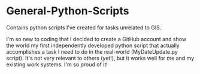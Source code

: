 # General-Python-Scripts
Contains python scripts I've created for tasks unrelated to GIS.

I'm so new to coding that I decided to create a GitHub account and show the world my first independently developed python script that actually accomplishes a task I need to do in the real-world (MyDateUpdate.py script). It's not very relevant to others (yet!), but it works well for me and my existing work systems. I'm so proud of it!
